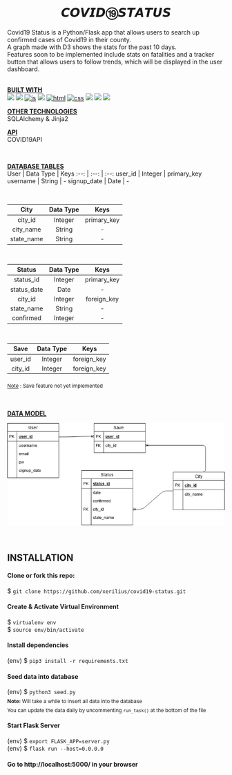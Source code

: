 <h1 align="center">  𝘾𝙊𝙑𝙄𝘿⑲𝙎𝙏𝘼𝙏𝙐𝙎  </h1>
Covid19 Status is a Python/Flask app that allows users to search up confirmed cases of Covid19 in their county.
<br>  
A graph made with D3 shows the stats for the past 10 days.

<br>
Features soon to be implemented include stats on fatalities and a tracker button that allows users to follow trends,
which will be displayed in the user dashboard.
<br>
<br>

<b><ins>BUILT WITH</ins></b>  
<a href="https://docs.python.org/3/">
<img src="https://icongr.am/devicon/python-original.svg?size=50"></a>
<a href="https://d3js.org/">
<img src="https://icongr.am/devicon/d3js-original.svg?size=50"></a>
<a href="https://developer.mozilla.org/en-US/docs/Web/JavaScript">
  <img alt="js" src="https://icongr.am/devicon/javascript-original.svg?size=50"></a> 
<a href="https://jquery.com/">
<img src="https://icongr.am/devicon/jquery-original.svg?size=50"></a>
<a href="https://developer.mozilla.org/en-US/docs/Web/Guide/HTML/HTML5">
  <img alt="html" src="https://icongr.am/devicon/html5-original-wordmark.svg?size=60"></a>
<a href="https://developer.mozilla.org/en-US/docs/Web/CSS">
  <img alt="css" src="https://icongr.am/devicon/css3-original-wordmark.svg?size=60"></a>
<a href="https://sass-lang.com/documentation">
<img src="https://icongr.am/devicon/sass-original.svg?size=50"></a>
<a href="https://www.postgresql.org/about/">
<img src="https://icongr.am/devicon/postgresql-original.svg?size=50"></a>
<a href="https://flask.palletsprojects.com/en/1.1.x/">
<img src="https://icongr.am/simple/flask.svg?size=50"></a>

<b><ins>OTHER TECHNOLOGIES</ins></b>  
 SQLAlchemy & Jinja2  

<b><ins>API</ins></b>  
COVID19API  

<br>


<b><ins>DATABASE TABLES</ins></b>  
User | Data Type | Keys 
:--: | :--: | :--: 
user_id | Integer | primary_key
username | String | - 
signup_date | Date | - 

<br>

City | Data Type | Keys 
:--: | :--: | :--: 
city_id | Integer | primary_key
city_name | String | -
state_name | String | -

<br>

Status | Data Type | Keys 
:--: | :--: | :--: 
status_id | Integer | primary_key
status_date | Date | - 
city_id | Integer | foreign_key
state_name| String | -
confirmed | Integer | - 

<br>


Save | Data Type | Keys
:--: | :--: |:--:
user_id | Integer | foreign_key
city_id | Integer | foreign_key

<sub> <ins>Note</ins> : Save feature not yet implemented<sub>

<br>

<b><ins>DATA MODEL</ins></b>   

![Data Model](./static/img/datamodel.png)

<br>

## INSTALLATION

#### Clone or fork this repo:

$ `git clone https://github.com/xerilius/covid19-status.git`


#### Create & Activate Virtual Environment
$ `virtualenv env`  
$ `source env/bin/activate`


#### Install dependencies
(env) $ `pip3 install -r requirements.txt`

#### Seed data into database
(env) $ `python3 seed.py`  
<sub>**Note:** Will take a while to insert all data into the database</sub>  
<sub>You can update the data daily by  uncommenting `run_task()` at the bottom of the file
</sub>


#### Start Flask Server
(env) $ `export FLASK_APP=server.py`  
(env) $ `flask run --host=0.0.0.0`

#### Go to http://localhost:5000/ in your browser